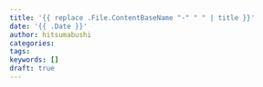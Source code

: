 ```yaml
---
title: '{{ replace .File.ContentBaseName "-" " " | title }}'
date: '{{ .Date }}'
author: hitsumabushi
categories:
tags:
keywords: []
draft: true
---
```

